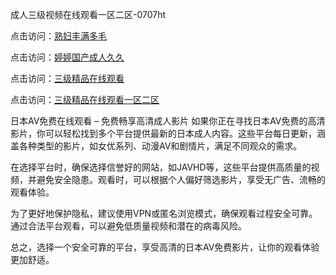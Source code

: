 
成人三级视频在线观看一区二区-0707ht


点击访问：<a href="https://gsd-agv.pages.dev/">熟妇丰满多毛</a>

点击访问：<a href="https://bered.pages.dev/">婷婷国产成人久久</a>

点击访问：<a href="https://gda-c7m.pages.dev/">三级精品在线观看</a>

点击访问：<a href="https://gfd-5xg.pages.dev/">三级精品在线观看一区二区</a>


日本AV免费在线观看 – 免费畅享高清成人影片
如果你正在寻找日本AV免费的高清影片，你可以轻松找到多个平台提供最新的日本成人内容。这些平台每日更新，涵盖各种类型的影片，如女优系列、动漫AV和剧情片，满足不同观众的需求。

在选择平台时，确保选择信誉好的网站，如JAVHD等，这些平台提供高质量的视频，并避免安全隐患。观看时，可以根据个人偏好筛选影片，享受无广告、流畅的观看体验。

为了更好地保护隐私，建议使用VPN或匿名浏览模式，确保观看过程安全可靠。通过合法平台观看，可以避免低质量视频和潜在的病毒风险。

总之，选择一个安全可靠的平台，享受高清的日本AV免费影片，让你的观看体验更加舒适。


<span style="display:none;">[Canonical link](https://github.com/tromvia20250707/tromvia11 ）</span>
